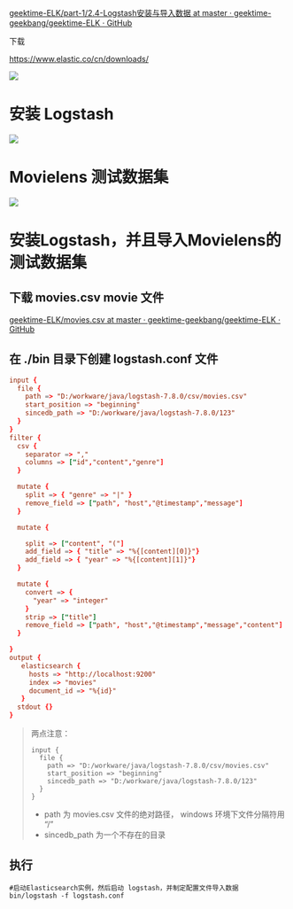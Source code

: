 [geektime-ELK/part-1/2.4-Logstash安装与导入数据 at master · geektime-geekbang/geektime-ELK · GitHub](https://github.com/geektime-geekbang/geektime-ELK/tree/master/part-1/2.4-Logstash安装与导入数据)

下载

https://www.elastic.co/cn/downloads/

![](http://qiniu.zhouhongyin.top/2023/05/04/1683211221-image-20230504224021514.png)

# 安装 Logstash

![](http://qiniu.zhouhongyin.top/2023/05/04/1683210593-image-20230504222952979.png)

# Movielens 测试数据集

![](http://qiniu.zhouhongyin.top/2023/05/04/1683210618-image-20230504223018249.png)

# 安装Logstash，并且导入Movielens的测试数据集

## 下载 movies.csv movie 文件

[geektime-ELK/movies.csv at master · geektime-geekbang/geektime-ELK · GitHub](https://github.com/geektime-geekbang/geektime-ELK/blob/master/part-1/2.4-Logstash安装与导入数据/movielens/ml-latest-small/movies.csv)

## 在 ./bin 目录下创建 logstash.conf 文件

```conf
input {
  file {
    path => "D:/workware/java/logstash-7.8.0/csv/movies.csv"
    start_position => "beginning"
    sincedb_path => "D:/workware/java/logstash-7.8.0/123"
  }
}
filter {
  csv {
    separator => ","
    columns => ["id","content","genre"]
  }

  mutate {
    split => { "genre" => "|" }
    remove_field => ["path", "host","@timestamp","message"]
  }

  mutate {

    split => ["content", "("]
    add_field => { "title" => "%{[content][0]}"}
    add_field => { "year" => "%{[content][1]}"}
  }

  mutate {
    convert => {
      "year" => "integer"
    }
    strip => ["title"]
    remove_field => ["path", "host","@timestamp","message","content"]
  }

}
output {
   elasticsearch {
     hosts => "http://localhost:9200"
     index => "movies"
     document_id => "%{id}"
   }
  stdout {}
}
```

> 两点注意：
>
> ```
> input {
>   file {
>     path => "D:/workware/java/logstash-7.8.0/csv/movies.csv"
>     start_position => "beginning"
>     sincedb_path => "D:/workware/java/logstash-7.8.0/123"
>   }
> }
> ```
>
> - path 为 movies.csv 文件的绝对路径， windows 环境下文件分隔符用 “/”
> - sincedb_path 为一个不存在的目录

## 执行

```shell
#启动Elasticsearch实例，然后启动 logstash，并制定配置文件导入数据
bin/logstash -f logstash.conf
```

